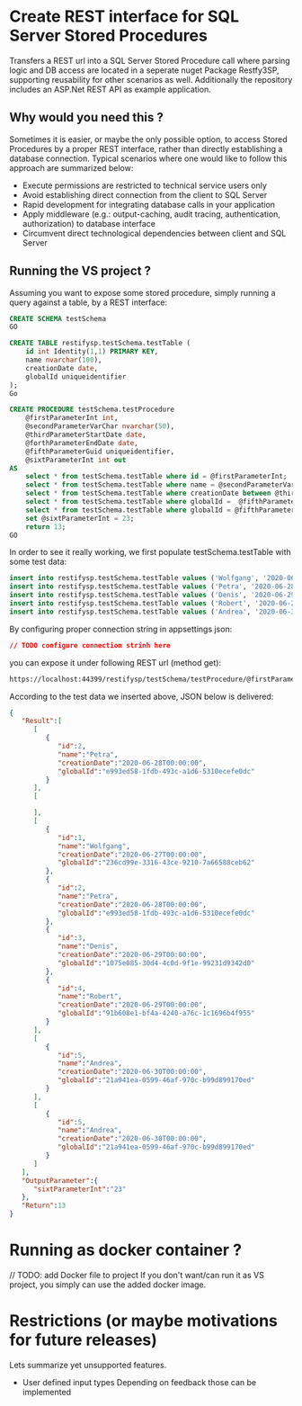 # Create REST interface for SQL Server Stored Procedures
Transfers a REST url into a SQL Server Stored Procedure call where parsing logic and DB access are located in a seperate nuget Package 
Restfy3SP, supporting reusability for other scenarios as well. Additionally the repository includes an ASP.Net REST API as example application. 
## Why would you need this ?
Sometimes it is easier, or maybe the only possible option, to access Stored Procedures by a proper REST interface, rather than directly establishing a database connection. Typical scenarios where one would like to follow this approach are summarized below:
* Execute permissions are restricted to technical service users only 
* Avoid establishing direct connection from the client to SQL Server
* Rapid development for integrating database calls in your application
* Apply middleware (e.g.: output-caching, audit tracing, authentication, authorization) to database interface 
* Circumvent direct technological dependencies between client and SQL Server
## Running the VS project ?
Assuming you want to expose some stored procedure, simply running a query against a table, by a REST interface:
```SQL
CREATE SCHEMA testSchema
GO

CREATE TABLE restifysp.testSchema.testTable (
    id int Identity(1,1) PRIMARY KEY,
    name nvarchar(100),
    creationDate date,
	globalId uniqueidentifier
);
Go

CREATE PROCEDURE testSchema.testProcedure  
    @firstParameterInt int,
    @secondParameterVarChar nvarchar(50),   
    @thirdParameterStartDate date,
    @forthParameterEndDate date,
    @fifthParameterGuid uniqueidentifier,
    @sixtParameterInt int out
AS   
	select * from testSchema.testTable where id = @firstParameterInt;
	select * from testSchema.testTable where name = @secondParameterVarChar;
	select * from testSchema.testTable where creationDate between @thirdParameterStartDate and @forthParameterEndDate
	select * from testSchema.testTable where globalId =  @fifthParameterGuid;
	select * from testSchema.testTable where globalId = @fifthParameterGuid;
	set @sixtParameterInt = 23;
	return 13;
GO  
```
In order to see it really working, we first populate testSchema.testTable with some test data:
```SQL
insert into restifysp.testSchema.testTable values ('Wolfgang', '2020-06-27 07:36:45.000', '236CD99E-3316-43CE-9210-7A66588CEB62')
insert into restifysp.testSchema.testTable values ('Petra', '2020-06-28 08:22:17.000', 'E993ED58-1FDB-493C-A1D6-5310ECEFE0DC')
insert into restifysp.testSchema.testTable values ('Denis', '2020-06-29 10:04:12.000', '1075E085-30D4-4C0D-9F1E-99231D9342D0')
insert into restifysp.testSchema.testTable values ('Robert', '2020-06-29 15:24:42.000', '91B608E1-BF4A-4240-A76C-1C1696B4F955')
insert into restifysp.testSchema.testTable values ('Andrea', '2020-06-30 09:16:12.000', '21A941EA-0599-46AF-970C-B99D899170ED')
```
By configuring proper connection string in appsettings json:
```JSON
// TODO configure connection strinh here
```
you can expose it under following REST url (method get):
```html
https://localhost:44399/restifysp/testSchema/testProcedure/@firstParameterInt=2, @secondParameterVarChar='Denis',@thirdParameterStartDate=2020-06-27 05:36:45.00',@forthParameterEndDate=2020-06-29 15:24:42.000,@fifthParameterGuid=21A941EA-0599-46AF-970C-B99D899170ED,@sixtParameterInt=0 out
```
According to the test data we inserted above, JSON below is delivered:
```JSON
{
   "Result":[
      [
         {
            "id":2,
            "name":"Petra",
            "creationDate":"2020-06-28T00:00:00",
            "globalId":"e993ed58-1fdb-493c-a1d6-5310ecefe0dc"
         }
      ],
      [

      ],
      [
         {
            "id":1,
            "name":"Wolfgang",
            "creationDate":"2020-06-27T00:00:00",
            "globalId":"236cd99e-3316-43ce-9210-7a66588ceb62"
         },
         {
            "id":2,
            "name":"Petra",
            "creationDate":"2020-06-28T00:00:00",
            "globalId":"e993ed58-1fdb-493c-a1d6-5310ecefe0dc"
         },
         {
            "id":3,
            "name":"Denis",
            "creationDate":"2020-06-29T00:00:00",
            "globalId":"1075e085-30d4-4c0d-9f1e-99231d9342d0"
         },
         {
            "id":4,
            "name":"Robert",
            "creationDate":"2020-06-29T00:00:00",
            "globalId":"91b608e1-bf4a-4240-a76c-1c1696b4f955"
         }
      ],
      [
         {
            "id":5,
            "name":"Andrea",
            "creationDate":"2020-06-30T00:00:00",
            "globalId":"21a941ea-0599-46af-970c-b99d899170ed"
         }
      ],
      [
         {
            "id":5,
            "name":"Andrea",
            "creationDate":"2020-06-30T00:00:00",
            "globalId":"21a941ea-0599-46af-970c-b99d899170ed"
         }
      ]
   ],
   "OutputParameter":{
      "sixtParameterInt":"23"
   },
   "Return":13
}
```
# Running as docker container ?
// TODO: add Docker file to project
If you don't want/can run it as VS project, you simply can use the added docker image.
# Restrictions (or maybe motivations for future releases) 
Lets summarize yet unsupported features. 
* User defined input types 
Depending on feedback those can be implemented



